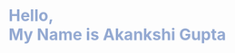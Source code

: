 <style>
    h1{
        color:#92a8d1 
    }
</style>
<h1> Hello,<br> My Name is Akankshi Gupta </h1> 
